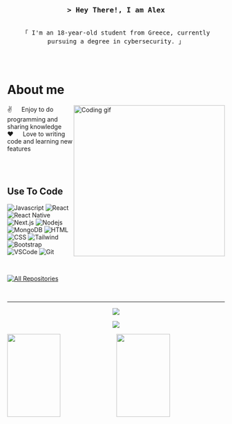 
<!-- Intro  -->
<h3 align="center">
        <samp>&gt; Hey There!, I am
                <b><a>Alex</a></b>
        </samp>
</h3>


<p align="center"> 
  <samp>
    <br>
    「 I'm an 18-year-old student from Greece, currently pursuing a degree in cybersecurity.</b> 」
    <br>
    <br>
  </samp>
</p>

<br />

<!-- About Section -->
 # About me
 
<p>
 <img align="right" width="350" src="/assets/programmer.gif" alt="Coding gif" />
  
 ✌️ &emsp; Enjoy to do programming and sharing knowledge <br/>
 ❤️ &emsp; Love to writing code and learning new features<br/><br/>

</p>

<br/>

## Use To Code

![Javascript](https://img.shields.io/badge/Javascript-F0DB4F?style=for-the-badge&labelColor=black&logo=javascript&logoColor=F0DB4F)
![React](https://img.shields.io/badge/-React-61DBFB?style=for-the-badge&labelColor=black&logo=react&logoColor=61DBFB)
![React Native](https://img.shields.io/badge/React_Native-20232A?style=for-the-badge&logo=react&logoColor=61DAFB)
![Next.js](https://img.shields.io/badge/next.js-000000?style=for-the-badge&logo=nextdotjs&logoColor=white)
![Nodejs](https://img.shields.io/badge/Nodejs-3C873A?style=for-the-badge&labelColor=black&logo=node.js&logoColor=3C873A)
![MongoDB](https://img.shields.io/badge/MongoDB-4EA94B?style=for-the-badge&logo=mongodb&logoColor=white)
![HTML](https://img.shields.io/badge/HTML5-E34F26?style=for-the-badge&logo=html5&logoColor=white)
![CSS](https://img.shields.io/badge/CSS3-1572B6?style=for-the-badge&logo=css3&logoColor=white)
![Tailwind](https://img.shields.io/badge/Tailwind_CSS-092749?style=for-the-badge&logo=tailwindcss&logoColor=06B6D4&labelColor=000000)
![Bootstrap](https://img.shields.io/badge/Bootstrap-563D7C?style=for-the-badge&logo=bootstrap&logoColor=white)
![VSCode](https://img.shields.io/badge/Visual_Studio-0078d7?style=for-the-badge&logo=visual%20studio&logoColor=white)
![Git](https://img.shields.io/badge/Git-F05032?style=for-the-badge&logo=git&logoColor=white)

<br/>

<p align="left">
  <a href="https://github.com/AkisGeorg?tab=repositories" target="_blank"><img alt="All Repositories" title="All Repositories" src="https://img.shields.io/badge/-All%20Repos-2962FF?style=for-the-badge&logo=koding&logoColor=white"/></a>
</p>

<br/>
<hr/>

<p align="center">
  <a href="https://github.com/AkisGeorg">
    <img src="https://github-readme-streak-stats.herokuapp.com/?user=AkisGeorg&theme=radical&border=7F3FBF&background=0D1117"/>
  </a>
</p>

<p align="center">
  <a href="https://github.com/AkisGeorg">
    <img src="https://github-profile-summary-cards.vercel.app/api/cards/profile-details?username=AkisGeorg&theme=radical"/>
  </a>
</p>

<a> 
    <a href="https://github.com/AkisGeorg"><img src="https://denvercoder1-github-readme-stats.vercel.app/api?username=AkisGeorg&show_icons=true&count_private=true&theme=react&border_color=7F3FBF&bg_color=0D1117&title_color=F85D7F&icon_color=F8D866" height="192px" width="49.5%"/></a>
  <a href="https://github.com/AkisGeorg"><img src="https://denvercoder1-github-readme-stats.vercel.app/api/top-langs/?username=AkisGeorg&langs_count=8&layout=compact&theme=react&border_color=7F3FBF&bg_color=0D1117&title_color=F85D7F&icon_color=F8D866" height="192px" width="49.5%"/></a>
  <br/>
</a>
